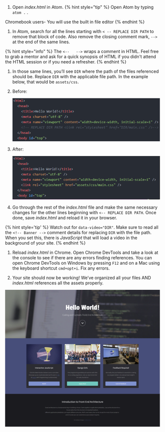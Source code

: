 1. Open _index.html_ in Atom. 
   {% hint style="tip" %}
Open Atom by typing `atom .` <i class="fa fa-share fa-rotate-180"></i>.

Chromebook users- You will use the built in file editor
  {% endhint %}

1. In Atom, search for all the lines starting with `< -- REPLACE DIR PATH`  to remove that block of code. Also remove the closing comment mark, `-->` at the end of the same lines.

  {% hint style="info" %}
The `<--   -->` wraps a comment in HTML. Feel free to grab a mentor and ask for a quick synopsis of HTML if you didn't attend the HTML session or if you need a refresher.
  {% endhint %}

1.  In those same lines, you’ll see `DIR` where the path of the files referenced should be. Replace `DIR` with the applicable file path. In the example below, that would be `assets/css`.

  1. Before:

     ![](images/code-before.png)

  1. After:

     ![](images/code-after.png)

1.  Go through the rest of the _index.html_ file and make the same necessary changes for the other lines beginning with  `<-- REPLACE DIR PATH`. Once done, save _index.html_ and reload it in your browser.

  {% hint style='tip' %}
Watch out for `data-video="DIR"`. Make sure to read all the `<!-- Banner -->` comment details for replacing `DIR` with the file path. When you set this, there is _JavaScript_ that will load a video in the background of your site.
  {% endhint %}

1. Reload _index.html_ in Chrome. Open Chrome DevTools and take a look at the console to see if there are any errors finding references. You can open Chrome DevTools on Windows by pressing `F12` and on a Mac using the keyboard shortcut `cmd+opt+i`. Fix any errors.

1. Your site should now be working! We’ve organized all your files AND _index.html_ references all the assets properly.

![](images/finished.png)
